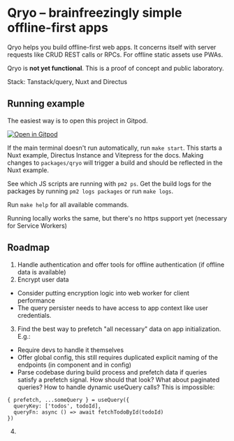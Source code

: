 # Qryo – brainfreezingly simple offline-first apps

Qryo helps you build offline-first web apps. It concerns itself with server requests like CRUD REST calls or RPCs. For offline static assets use PWAs.

Qryo is **not yet functional**. This is a proof of concept and public laboratory.

Stack: Tanstack/query, Nuxt and Directus

## Running example

The easiest way is to open this project in Gitpod.

[![Open in Gitpod](https://gitpod.io/button/open-in-gitpod.svg)](https://gitpod.io/#https://github.com/ctholho/qryo)

If the main terminal doesn't run automatically, run `make start`.
This starts a Nuxt example, Directus Instance and Vitepress for the docs.
Making changes to `packages/qryo` will trigger a build and should be reflected in the Nuxt example.

See which JS scripts are running with `pm2 ps`. Get the build logs for the packages by running `pm2 logs packages`
or run `make logs`.

Run `make help` for all available commands.

Running locally works the same, but there's no https support yet (necessary for Service Workers)

## Roadmap

1. Handle authentication and offer tools for offline authentication (if offline data is available)
2. Encrypt user data
  * Consider putting encryption logic into web worker for client performance
  * The query persister needs to have access to app context like user credentials.
3. Find the best way to prefetch "all necessary" data on app initialization. E.g.:
  * Require devs to handle it themselves
  * Offer global config, this still requires duplicated explicit naming of the endpoints (in component and in config)
  * Parse codebase during build process and prefetch data if queries satisfy a prefetch signal. How should that look? What about paginated queries? How to handle dynamic useQuery calls? This is impossible:
  ```
  { prefetch, ...someQuery } = useQuery({
    queryKey: ['todos', todoId],
    queryFn: async () => await fetchTodoById(todoId)
  })
  ```
4. 
